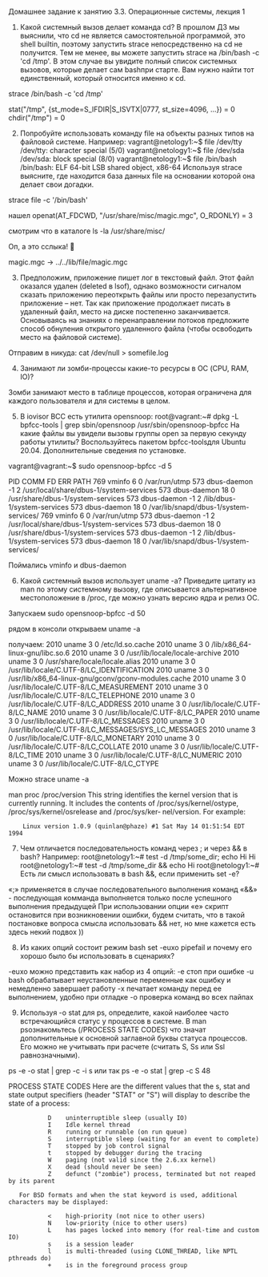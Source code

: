 Домашнее задание к занятию 3.3.
Операционные системы, лекция 1

1. Какой системный вызов делает команда cd? В прошлом ДЗ мы выяснили, что cd не является самостоятельной программой, это shell builtin, поэтому запустить strace непосредственно на cd не получится. Тем не менее, вы можете запустить strace на /bin/bash -c 'cd /tmp'. В этом случае вы увидите полный список системных вызовов, которые делает сам bashпри старте. Вам нужно найти тот единственный, который относится именно к cd.

strace /bin/bash -c 'cd /tmp'

stat("/tmp", {st_mode=S_IFDIR|S_ISVTX|0777, st_size=4096, ...}) = 0
chdir("/tmp")                           = 0



2. Попробуйте использовать команду file на объекты разных типов на файловой системе. Например:
vagrant@netology1:~$ file /dev/tty
/dev/tty: character special (5/0)
vagrant@netology1:~$ file /dev/sda
/dev/sda: block special (8/0)
vagrant@netology1:~$ file /bin/bash
/bin/bash: ELF 64-bit LSB shared object, x86-64
Используя strace выясните, где находится база данных file на основании которой она делает свои догадки.

strace file -c '/bin/bash'

нашел 
openat(AT_FDCWD, "/usr/share/misc/magic.mgc", O_RDONLY) = 3

смотрим что в каталоге
ls -la /usr/share/misc/

Оп, а это сслыка! 

magic.mgc -> ../../lib/file/magic.mgc



3. Предположим, приложение пишет лог в текстовый файл. Этот файл оказался удален (deleted в lsof), однако возможности сигналом сказать приложению переоткрыть файлы или просто перезапустить приложение – нет. Так как приложение продолжает писать в удаленный файл, место на диске постепенно заканчивается. Основываясь на знаниях о перенаправлении потоков предложите способ обнуления открытого удаленного файла (чтобы освободить место на файловой системе).

Отправим в никуда:
cat /dev/null > somefile.log



4. Занимают ли зомби-процессы какие-то ресурсы в ОС (CPU, RAM, IO)?

Зомби занимают место в таблице процессов, которая ограничена для каждого пользователя и для системы в целом.

5. В iovisor BCC есть утилита opensnoop:
root@vagrant:~# dpkg -L bpfcc-tools | grep sbin/opensnoop
/usr/sbin/opensnoop-bpfcc
На какие файлы вы увидели вызовы группы open за первую секунду работы утилиты? Воспользуйтесь пакетом bpfcc-toolsдля Ubuntu 20.04. Дополнительные сведения по установке.

vagrant@vagrant:~$ sudo opensnoop-bpfcc -d 5

PID    COMM               FD ERR PATH
769    vminfo              6   0 /var/run/utmp
573    dbus-daemon        -1   2 /usr/local/share/dbus-1/system-services
573    dbus-daemon        18   0 /usr/share/dbus-1/system-services
573    dbus-daemon        -1   2 /lib/dbus-1/system-services
573    dbus-daemon        18   0 /var/lib/snapd/dbus-1/system-services/
769    vminfo              6   0 /var/run/utmp
573    dbus-daemon        -1   2 /usr/local/share/dbus-1/system-services
573    dbus-daemon        18   0 /usr/share/dbus-1/system-services
573    dbus-daemon        -1   2 /lib/dbus-1/system-services
573    dbus-daemon        18   0 /var/lib/snapd/dbus-1/system-services/

Поймались vminfo и dbus-daemon


6. Какой системный вызов использует uname -a? Приведите цитату из man по этому системному вызову, где описывается альтернативное местоположение в /proc, где можно узнать версию ядра и релиз ОС.

Запускаем
sudo opensnoop-bpfcc -d 50

рядом в консоли открываем uname -a

получаем:
2010   uname               3   0 /etc/ld.so.cache
2010   uname               3   0 /lib/x86_64-linux-gnu/libc.so.6
2010   uname               3   0 /usr/lib/locale/locale-archive
2010   uname               3   0 /usr/share/locale/locale.alias
2010   uname               3   0 /usr/lib/locale/C.UTF-8/LC_IDENTIFICATION
2010   uname               3   0 /usr/lib/x86_64-linux-gnu/gconv/gconv-modules.cache
2010   uname               3   0 /usr/lib/locale/C.UTF-8/LC_MEASUREMENT
2010   uname               3   0 /usr/lib/locale/C.UTF-8/LC_TELEPHONE
2010   uname               3   0 /usr/lib/locale/C.UTF-8/LC_ADDRESS
2010   uname               3   0 /usr/lib/locale/C.UTF-8/LC_NAME
2010   uname               3   0 /usr/lib/locale/C.UTF-8/LC_PAPER
2010   uname               3   0 /usr/lib/locale/C.UTF-8/LC_MESSAGES
2010   uname               3   0 /usr/lib/locale/C.UTF-8/LC_MESSAGES/SYS_LC_MESSAGES
2010   uname               3   0 /usr/lib/locale/C.UTF-8/LC_MONETARY
2010   uname               3   0 /usr/lib/locale/C.UTF-8/LC_COLLATE
2010   uname               3   0 /usr/lib/locale/C.UTF-8/LC_TIME
2010   uname               3   0 /usr/lib/locale/C.UTF-8/LC_NUMERIC
2010   uname               3   0 /usr/lib/locale/C.UTF-8/LC_CTYPE

Можно strace uname -a

man proc
/proc/version
              This string identifies the kernel version that is currently running.  It  includes  the
              contents  of  /proc/sys/kernel/ostype,  /proc/sys/kernel/osrelease  and  /proc/sys/ker‐
              nel/version.  For example:

        Linux version 1.0.9 (quinlan@phaze) #1 Sat May 14 01:51:54 EDT 1994




7. Чем отличается последовательность команд через ; и через && в bash? Например:
root@netology1:~# test -d /tmp/some_dir; echo Hi
Hi
root@netology1:~# test -d /tmp/some_dir && echo Hi
root@netology1:~#
Есть ли смысл использовать в bash &&, если применить set -e?


«;» применяется в случае последовательного выполнения команд
«&&» - последующая комманда выполняется только после успешного выполнения предыдущей
При использовании опции «е» скрипт остановится при возникновении ошибки, будем считать, что в такой постановке вопроса смысла использовать && нет, но мне кажется есть здесь некий подвох ))


8. Из каких опций состоит режим bash set -euxo pipefail и почему его хорошо было бы использовать в сценариях?

-euxo можно представить как набор из 4 опций:
-e стоп при ошибке
-u bash обрабатывает неустановленные переменные как ошибку и немедленно завершает работу
-x печатает команду перед ее выполнением, удобно при отладке
-o проверка команд во всех пайпах



9. Используя -o stat для ps, определите, какой наиболее часто встречающийся статус у процессов в системе. В man psознакомьтесь (/PROCESS STATE CODES) что значат дополнительные к основной заглавной буквы статуса процессов. Его можно не учитывать при расчете (считать S, Ss или Ssl равнозначными).

ps -e -o stat | grep -c -i s
или так ps -e -o stat | grep -c S
48


PROCESS STATE CODES
       Here are the different values that the s, stat and state output specifiers (header "STAT" or
       "S") will display to describe the state of a process:

               D    uninterruptible sleep (usually IO)
               I    Idle kernel thread
               R    running or runnable (on run queue)
               S    interruptible sleep (waiting for an event to complete)
               T    stopped by job control signal
               t    stopped by debugger during the tracing
               W    paging (not valid since the 2.6.xx kernel)
               X    dead (should never be seen)
               Z    defunct ("zombie") process, terminated but not reaped by its parent

       For BSD formats and when the stat keyword is used, additional characters may be displayed:

               <    high-priority (not nice to other users)
               N    low-priority (nice to other users)
               L    has pages locked into memory (for real-time and custom IO)
               s    is a session leader
               l    is multi-threaded (using CLONE_THREAD, like NPTL pthreads do)
               +    is in the foreground process group

